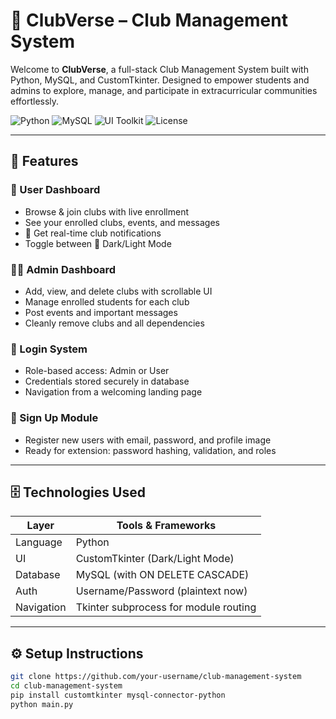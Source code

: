 
# 🏫 ClubVerse – Club Management System

Welcome to **ClubVerse**, a full-stack Club Management System built with Python, MySQL, and CustomTkinter. Designed to empower students and admins to explore, manage, and participate in extracurricular communities effortlessly.

![Python](https://img.shields.io/badge/Python-3.13-blue?logo=python)
![MySQL](https://img.shields.io/badge/MySQL-Dynamic-Orange?logo=mysql)
![UI Toolkit](https://img.shields.io/badge/CustomTkinter-Stylish%20UI-purple?logo=tkinter)
![License](https://img.shields.io/github/license/your-username/club-management-system)

---

## 🎯 Features

### 👥 User Dashboard
- Browse & join clubs with live enrollment
- See your enrolled clubs, events, and messages
- 🔔 Get real-time club notifications
- Toggle between 🔦 Dark/Light Mode

### 🧑‍💼 Admin Dashboard
- Add, view, and delete clubs with scrollable UI
- Manage enrolled students for each club
- Post events and important messages
- Cleanly remove clubs and all dependencies

### 🔐 Login System
- Role-based access: Admin or User
- Credentials stored securely in database
- Navigation from a welcoming landing page

### 📝 Sign Up Module
- Register new users with email, password, and profile image
- Ready for extension: password hashing, validation, and roles

---

## 🗄️ Technologies Used

| Layer        | Tools & Frameworks             |
|-------------|--------------------------------|
| Language     | Python                         |
| UI           | CustomTkinter (Dark/Light Mode)|
| Database     | MySQL (with ON DELETE CASCADE) |
| Auth         | Username/Password (plaintext now)|
| Navigation   | Tkinter subprocess for module routing|

---

## ⚙️ Setup Instructions

```bash
git clone https://github.com/your-username/club-management-system
cd club-management-system
pip install customtkinter mysql-connector-python
python main.py